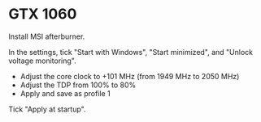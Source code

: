 # GTX 1060

Install MSI afterburner.

In the settings, tick "Start with Windows", "Start minimized", and "Unlock voltage monitoring".

- Adjust the core clock to +101 MHz (from 1949 MHz to 2050 MHz)
- Adjust the TDP from 100% to 80%
- Apply and save as profile 1

Tick "Apply at startup".
